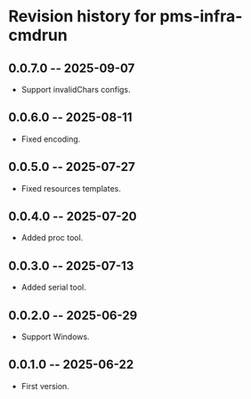 # Revision history for pms-infra-cmdrun

## 0.0.7.0 -- 2025-09-07

* Support invalidChars configs.

## 0.0.6.0 -- 2025-08-11

* Fixed encoding.

## 0.0.5.0 -- 2025-07-27

* Fixed resources templates.

## 0.0.4.0 -- 2025-07-20

* Added proc tool.

## 0.0.3.0 -- 2025-07-13

* Added serial tool.

## 0.0.2.0 -- 2025-06-29

* Support Windows.

## 0.0.1.0 -- 2025-06-22

* First version.
